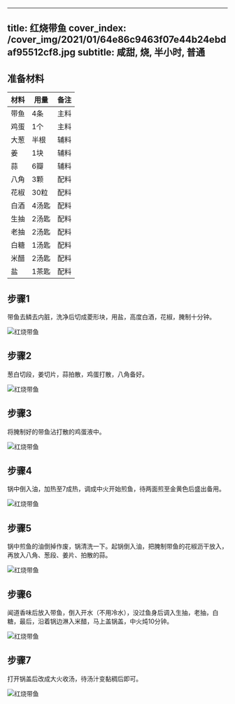 
---
title: 红烧带鱼
cover_index: /cover_img/2021/01/64e86c9463f07e44b24ebdaf95512cf8.jpg
subtitle: 咸甜, 烧, 半小时, 普通
---

## 准备材料

| 材料     | 用量 | 备注|
| ------- | ----- | --- |
| 带鱼 | 4条| 主料 |
| 鸡蛋 | 1个| 主料 |
| 大葱 | 半根| 辅料 |
| 姜 | 1块| 辅料 |
| 蒜 | 6瓣| 辅料 |
| 八角 | 3颗| 配料 |
| 花椒 | 30粒| 配料 |
| 白酒 | 4汤匙| 配料 |
| 生抽 | 2汤匙| 配料 |
| 老抽 | 2汤匙| 配料 |
| 白糖 | 1汤匙| 配料 |
| 米醋 | 2汤匙| 配料 |
| 盐 | 1茶匙| 配料 |

## 步骤1

带鱼去鳞去内脏，洗净后切成菱形块，用盐，高度白酒，花椒，腌制十分钟。

![红烧带鱼](https://i8.meishichina.com/attachment/recipe/201001/201001171916058.JPG?x-oss-process=style/p320) 

## 步骤2

葱白切段，姜切片，蒜拍散，鸡蛋打散，八角备好。

![红烧带鱼](https://i8.meishichina.com/attachment/recipe/201001/201001171916488.JPG?x-oss-process=style/p320) 

## 步骤3

将腌制好的带鱼沾打散的鸡蛋液中。

![红烧带鱼](https://i8.meishichina.com/attachment/recipe/201001/201001171917590.JPG?x-oss-process=style/p320) 

## 步骤4

锅中倒入油，加热至7成热，调成中火开始煎鱼，待两面煎至金黄色后盛出备用。

![红烧带鱼](https://i8.meishichina.com/attachment/recipe/201001/201001171918580.JPG?x-oss-process=style/p320) 

## 步骤5

锅中煎鱼的油倒掉作废，锅清洗一下。起锅倒入油，把腌制带鱼的花椒沥干放入，再放入八角、葱段、姜片、拍散的蒜。

![红烧带鱼](https://i8.meishichina.com/attachment/recipe/201001/201001171920059.JPG?x-oss-process=style/p320) 

## 步骤6

闻道香味后放入带鱼，倒入开水（不用冷水），没过鱼身后调入生抽，老抽，白糖，最后，沿着锅边淋入米醋，马上盖锅盖，中火炖10分钟。

![红烧带鱼](https://i8.meishichina.com/attachment/recipe/201001/201001171921114.JPG?x-oss-process=style/p320) 

## 步骤7

打开锅盖后改成大火收汤，待汤汁变黏稠后即可。

![红烧带鱼](https://i8.meishichina.com/attachment/recipe/201001/201001171922401.jpg?x-oss-process=style/p320) 

